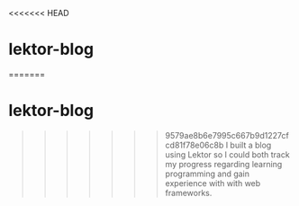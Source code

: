 <<<<<<< HEAD
# lektor-blog

=======
# lektor-blog

>>>>>>> 9579ae8b6e7995c667b9d1227cfcd81f78e06c8b
I built a blog using Lektor so I could both track my progress regarding learning programming and gain experience with with web frameworks.